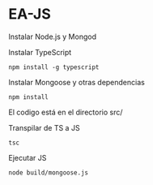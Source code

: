 # EA-JS


Instalar Node.js y Mongod

Instalar TypeScript
```
npm install -g typescript
```

Instalar Mongoose y otras dependencias
```
npm install
```

El codigo está en el directorio src/

Transpilar de TS a JS
```
tsc 
```

Ejecutar JS
```
node build/mongoose.js
```